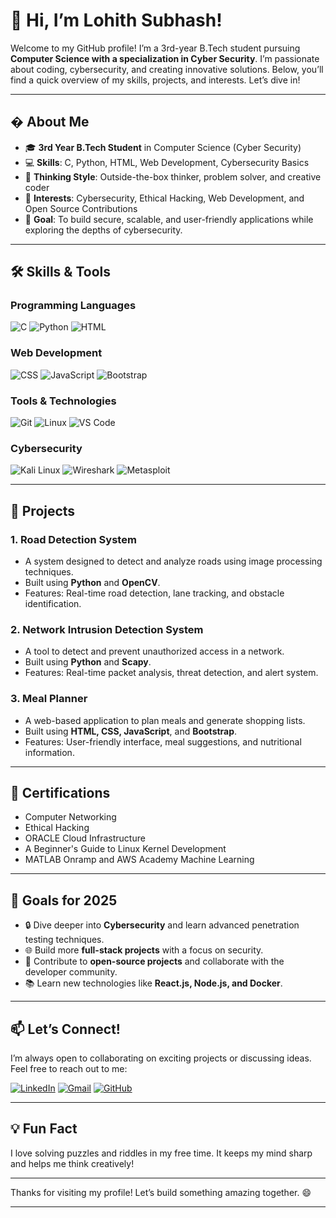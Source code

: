# 👋 Hi, I’m Lohith Subhash!

Welcome to my GitHub profile! I’m a 3rd-year B.Tech student pursuing **Computer Science with a specialization in Cyber Security**. I’m passionate about coding, cybersecurity, and creating innovative solutions. Below, you’ll find a quick overview of my skills, projects, and interests. Let’s dive in!

---

## � About Me

- 🎓 **3rd Year B.Tech Student** in Computer Science (Cyber Security)
- 💻 **Skills**: C, Python, HTML, Web Development, Cybersecurity Basics
- 🧠 **Thinking Style**: Outside-the-box thinker, problem solver, and creative coder
- 🌟 **Interests**: Cybersecurity, Ethical Hacking, Web Development, and Open Source Contributions
- 🚀 **Goal**: To build secure, scalable, and user-friendly applications while exploring the depths of cybersecurity.

---

## 🛠️ Skills & Tools

### Programming Languages
![C](https://img.shields.io/badge/C-00599C?style=for-the-badge&logo=c&logoColor=white)
![Python](https://img.shields.io/badge/Python-3776AB?style=for-the-badge&logo=python&logoColor=white)
![HTML](https://img.shields.io/badge/HTML5-E34F26?style=for-the-badge&logo=html5&logoColor=white)

### Web Development
![CSS](https://img.shields.io/badge/CSS3-1572B6?style=for-the-badge&logo=css3&logoColor=white)
![JavaScript](https://img.shields.io/badge/JavaScript-F7DF1E?style=for-the-badge&logo=javascript&logoColor=black)
![Bootstrap](https://img.shields.io/badge/Bootstrap-563D7C?style=for-the-badge&logo=bootstrap&logoColor=white)

### Tools & Technologies
![Git](https://img.shields.io/badge/Git-F05032?style=for-the-badge&logo=git&logoColor=white)
![Linux](https://img.shields.io/badge/Linux-FCC624?style=for-the-badge&logo=linux&logoColor=black)
![VS Code](https://img.shields.io/badge/VS_Code-007ACC?style=for-the-badge&logo=visual-studio-code&logoColor=white)

### Cybersecurity
![Kali Linux](https://img.shields.io/badge/Kali_Linux-557C94?style=for-the-badge&logo=kalilinux&logoColor=white)
![Wireshark](https://img.shields.io/badge/Wireshark-1679A7?style=for-the-badge&logo=wireshark&logoColor=white)
![Metasploit](https://img.shields.io/badge/Metasploit-FF0000?style=for-the-badge&logo=metasploit&logoColor=white)

---

## 🚀 Projects

### 1. **Road Detection System**
- A system designed to detect and analyze roads using image processing techniques.
- Built using **Python** and **OpenCV**.
- Features: Real-time road detection, lane tracking, and obstacle identification.

### 2. **Network Intrusion Detection System**
- A tool to detect and prevent unauthorized access in a network.
- Built using **Python** and **Scapy**.
- Features: Real-time packet analysis, threat detection, and alert system.

### 3. **Meal Planner**
- A web-based application to plan meals and generate shopping lists.
- Built using **HTML, CSS, JavaScript**, and **Bootstrap**.
- Features: User-friendly interface, meal suggestions, and nutritional information.

---

## 🌟 Certifications

- Computer Networking
- Ethical Hacking
- ORACLE Cloud Infrastructure
- A Beginner's Guide to Linux Kernel Development
- MATLAB Onramp and AWS Academy Machine Learning

---


## 🎯 Goals for 2025

- 🔒 Dive deeper into **Cybersecurity** and learn advanced penetration testing techniques.
- 🌐 Build more **full-stack projects** with a focus on security.
- 🤝 Contribute to **open-source projects** and collaborate with the developer community.
- 📚 Learn new technologies like **React.js, Node.js, and Docker**.

---

## 📫 Let’s Connect!

I’m always open to collaborating on exciting projects or discussing ideas. Feel free to reach out to me:

[![LinkedIn](https://img.shields.io/badge/LinkedIn-0077B5?style=for-the-badge&logo=linkedin&logoColor=white)](https://www.linkedin.com/in/aln-subhash-581585255/)
[![Gmail](https://img.shields.io/badge/Gmail-D14836?style=for-the-badge&logo=gmail&logoColor=white)](mailto:alnsubhash5@gmail.com)
[![GitHub](https://img.shields.io/badge/GitHub-100000?style=for-the-badge&logo=github&logoColor=white)](https://github.com/lohithsubhash)

---

## 💡 Fun Fact

I love solving puzzles and riddles in my free time. It keeps my mind sharp and helps me think creatively!

---

Thanks for visiting my profile! Let’s build something amazing together. 😄

---
